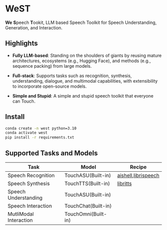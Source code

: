 # WeST

**We** **S**peech **T**ookit, LLM based Speech Toolkit for Speech Understanding,
Generation, and Interaction.

## Highlights

* **Fully LLM-based**: Standing on the shoulders of giants by reusing mature
  architectures, ecosystems (e.g., Hugging Face), and methods (e.g.,
  sequence packing) from large models.
* **Full-stack**: Supports tasks such as recognition, synthesis, understanding,
  dialogue, and multimodal capabilities, with extensibility to incorporate
  open-source models.

* **Simple and Stupid**: A simple and stupid speech toolkit that
  everyone can Touch.

## Install

``` bash
conda create -n west python=3.10
conda activate west
pip install -r requirements.txt
```

## Supported Tasks and Models

| Task                   | Model               | Recipe                                                                  |
|------------------------|---------------------|-------------------------------------------------------------------------|
| Speech Recognition     | TouchASU(Built-in)  | [aishell](examples/aishell/asr),[librispeech](examples/librispeech/asr) |
| Speech Synthesis       | TouchTTS(Built-in)  | [libritts](examples/libritts/tts)                                       |
| Speech Understanding   | TouchASU(Built-in)  |                                                                         |
| Speech Interaction     | TouchChat(Built-in) |                                                                         |
| MutliModal Interaction | TouchOmni(Built-in) |                                                                         |
